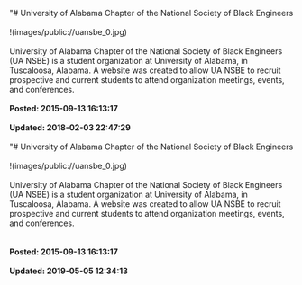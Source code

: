 "# University of Alabama Chapter of the National Society of Black Engineers<br /><br />!(images/public://uansbe_0.jpg)<br /><br />University of Alabama Chapter of the National Society of Black Engineers (UA NSBE) is a student organization at University of Alabama, in Tuscaloosa, Alabama. A website was created to allow UA NSBE to recruit prospective and current students to attend organization meetings, events, and conferences. <br /><br />**Posted: 2015-09-13 16:13:17** <br /><br />**Updated: 2018-02-03 22:47:29** <br /><br />
"# University of Alabama Chapter of the National Society of Black Engineers<br /><br />!(images/public://uansbe_0.jpg)<br /><br /> University of Alabama Chapter of the National Society of Black Engineers (UA NSBE) is a student organization at University of Alabama, in Tuscaloosa, Alabama. A website was created to allow UA NSBE to recruit prospective and current students to attend organization meetings, events, and conferences.<br /><br /><br />**Posted: 2015-09-13 16:13:17** <br /><br />**Updated: 2019-05-05 12:34:13** <br /><br />
